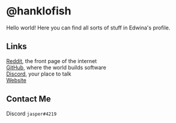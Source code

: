 # @hanklofish
Hello world! Here you can find all sorts of stuff in Edwina's profile.
## Links
[Reddit](https://www.reddit.com/u/hanklofish), the front page of the internet  
[GitHub](https://www.github.com/hanklofish), where the world builds software  
[Discord](https://discord.com/users/891468725084123166), your place to talk  
[Website](https://hanklofish.github.io)
## Contact Me
Discord `jasper#4219`  

<!---
hanklofish/hanklofish is a ✨ special ✨ repository because its `README.md` (this file) appears on your GitHub profile.
You can click the Preview link to take a look at your changes.
--->
